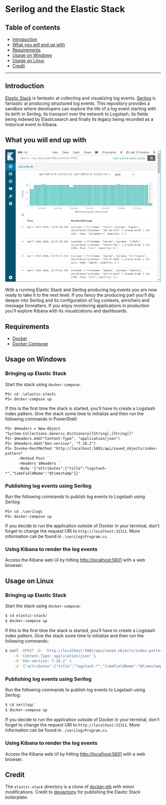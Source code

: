 # Serilog and the Elastic Stack

## Table of contents

- [Introduction](#introduction)
- [What you will end up with](#what-you-will-end-up-with)
- [Requirements](#requirements)
- [Usage on Windows](#usage-on-windows)
- [Usage on Linux](#usage-on-linux)
- [Credit](#credit)

---

## Introduction

[Elastic Stack](https://www.elastic.co/products) is fantastic at collecting and visualizing log events. [Serilog](https://serilog.net/) is fantastic at producing structured log events. This repository provides a sandbox where developers can explore the life of a log event starting with its birth in Serilog, its transport over the network to Logstash, its fields being indexed by Elasticsearch and finally its legacy being recorded as a historical event in Kibana.

## What you will end up with

![alt text](./doc/resources/kibana.png "Kibana rendering log events")

With a running Elastic Stack and Serilog producing log events you are now ready to take it to the next level. If you fancy the producing part you'll dig deeper into Serilog and its configuration of log contexts, enrichers and message formatters. If you enjoy monitoring applications in production you'll explore Kibana with its visualizations and dashboards.

## Requirements

- [Docker](https://www.docker.com/community-edition#/download)
- [Docker Compose](https://docs.docker.com/compose/install)

## Usage on Windows

### Bringing up Elastic Stack

Start the stack using `docker-compose`:

```posh
PS> cd .\elastic-stack\
PS> docker-compose up
```

If this is the first time the stack is started, you'll have to create a Logstash index pattern. Give the stack some time to initialize and then run the following commands in PowerShell:

```posh
PS> $Headers = New-Object "System.Collections.Generic.Dictionary[[String],[String]]"
PS> $Headers.Add("Content-Type", "application/json")
PS> $Headers.Add("kbn-version", "7.10.2")
PS> Invoke-RestMethod "http://localhost:5601/api/saved_objects/index-pattern" `
      -Method Post `
      -Headers $Headers `
      -Body '{"attributes":{"title":"logstash-*","timeFieldName":"@timestamp"}}'
```

### Publishing log events using Serilog

Run the following commands to publish log events to Logstash using Serilog:

```posh
PS> cd .\serilog\
PS> docker-compose up
```

If you decide to run the application outside of Docker in your terminal, don't forget to change the request URI to `http://localhost:31311`. More information can be found in `.\serilog\Program.cs`.

### Using Kibana to render the log events

Access the Kibana web UI by hitting [http://localhost:5601](http://localhost:5601) with a web browser.

## Usage on Linux

### Bringing up Elastic Stack

Start the stack using `docker-compose`:

```bash
$ cd elastic-stack/
$ docker-compose up
```

If this is the first time the stack is started, you'll have to create a Logstash index pattern. Give the stack some time to initialize and then run the following commands:

```bash
$ curl -XPOST -D- 'http://localhost:5601/api/saved_objects/index-pattern' \
    -H 'Content-Type: application/json' \
    -H 'kbn-version: 7.10.2' \
    -d '{"attributes":{"title":"logstash-*","timeFieldName":"@timestamp"}}'
```

### Publishing log events using Serilog

Run the following commands to publish log events to Logstash using Serilog:

```bash
$ cd serilog/
$ docker-compose up
```

If you decide to run the application outside of Docker in your terminal, don't forget to change the request URI to `http://localhost:31311`. More information can be found in `./serilog/Program.cs`.

### Using Kibana to render the log events

Access the Kibana web UI by hitting [http://localhost:5601](http://localhost:5601) with a web browser.

## Credit

The `elastic-stack` directory is a clone of [docker-elk](https://github.com/deviantony/docker-elk) with minor modifications. Credit to [deviantony](https://github.com/deviantony) for publishing the Elastic Stack boilerplate.
